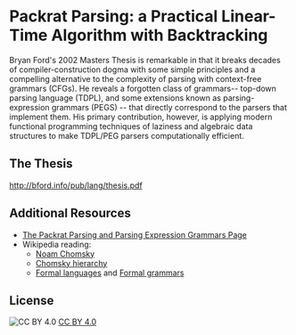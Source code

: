 # Packrat Parsing: a Practical Linear-Time Algorithm with Backtracking

Bryan Ford's 2002 Masters Thesis is remarkable in that it breaks
decades of compiler-construction dogma with some simple principles and
a compelling alternative to the complexity of parsing with
context-free grammars (CFGs). He reveals a forgotten class of
grammars-- top-down parsing language (TDPL), and some extensions known
as parsing-expression grammars (PEGS) -- that directly correspond to
the parsers that implement them. His primary contribution, however, is
applying modern functional programming techniques of laziness and
algebraic data structures to make TDPL/PEG parsers computationally
efficient.


## The Thesis

http://bford.info/pub/lang/thesis.pdf
    
## Additional Resources

* [The Packrat Parsing and Parsing Expression Grammars Page](http://bford.info/packrat/)
* Wikipedia reading:
  * [Noam Chomsky](http://en.wikipedia.org/wiki/Chomsky)
  * [Chomsky hierarchy](http://en.wikipedia.org/wiki/Chomsky_hierarchy)
  * [Formal languages](http://en.wikipedia.org/wiki/Formal_language)
    and [Formal grammars](http://en.wikipedia.org/wiki/Formal_grammar)

## License

![CC BY 4.0](http://i.creativecommons.org/l/by/3.0/88x31.png)&nbsp;[CC BY 4.0](https://creativecommons.org/licenses/by/4.0)
